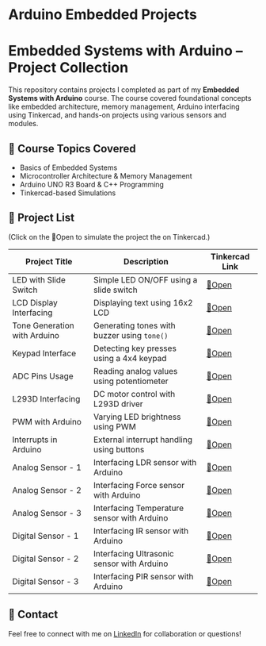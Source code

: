 # Arduino Embedded Projects
# Embedded Systems with Arduino – Project Collection

This repository contains projects I completed as part of my **Embedded Systems with Arduino** course. The course covered foundational concepts like embedded architecture, memory management, Arduino interfacing using Tinkercad, and hands-on projects using various sensors and modules.

## 🔧 Course Topics Covered
- Basics of Embedded Systems
- Microcontroller Architecture & Memory Management
- Arduino UNO R3 Board & C++ Programming
- Tinkercad-based Simulations

## 📁 Project List
(Click on the 🔗Open to simulate the project the on Tinkercad.)

| Project Title                                | Description                                      | Tinkercad Link |
|-----------------------------------------------|--------------------------------------------------|----------------|
| LED with Slide Switch                         | Simple LED ON/OFF using a slide switch           | [🔗Open](https://www.tinkercad.com/things/lXrsOo4Qly1-led-with-slide-switch) |
| LCD Display Interfacing                       | Displaying text using 16x2 LCD                   | [🔗Open](https://www.tinkercad.com/things/eq2GVbMZMNH-arduino-with-lcd-)|
| Tone Generation with Arduino                  | Generating tones with buzzer using `tone()`      |[🔗Open](https://www.tinkercad.com/things/lWBATZ2hWu8-tone-generation)|
| Keypad Interface                              | Detecting key presses using a 4x4 keypad         |[🔗Open](https://www.tinkercad.com/things/8cSVttlvfcG-keypad-with-arduino)|
| ADC Pins Usage                                | Reading analog values using potentiometer        | [🔗Open](https://www.tinkercad.com/things/2vPtP1aBZhm-adc-pins-on-arduino)|
| L293D Interfacing                             | DC motor control with L293D driver               |[🔗Open](https://www.tinkercad.com/things/cH35SXeq7tJ-l293d-interfacing) |
| PWM with Arduino                              | Varying LED brightness using PWM                 |[🔗Open]( https://www.tinkercad.com/things/3XxCi2T0MDa-pwm-) |
| Interrupts in Arduino                         | External interrupt handling using buttons        | [🔗Open](https://www.tinkercad.com/things/8alj0xZ4ipc-applied-interrupt)|
| Analog Sensor - 1                                | Interfacing LDR sensor with Arduino     | [🔗Open](https://www.tinkercad.com/things/3le4Fp7Qb65-photoresistor-)|
| Analog Sensor - 2                                | Interfacing  Force sensor with Arduino      | [🔗Open](https://www.tinkercad.com/things/9RbmyC7nSjc-pressure-sensor-)|
| Analog Sensor - 3                               | Interfacing  Temperature sensor with Arduino      | [🔗Open](https://www.tinkercad.com/things/l0YB8ndCuGt-temperature-sensor)|
| Digital Sensor - 1                             | Interfacing IR sensor with Arduino      | [🔗Open](https://www.tinkercad.com/things/1x8wPzbhr5m-ir-)|
| Digital Sensor - 2                              | Interfacing Ultrasonic sensor with Arduino      | [🔗Open](https://www.tinkercad.com/things/6XDxmUBMzxl-ultrasonic-sensor-)|
| Digital Sensor - 3                              | Interfacing PIR sensor with Arduino          | [🔗Open](https://www.tinkercad.com/things/8GYdJijGHBz-pir-)|


## 📧 Contact
Feel free to connect with me on [LinkedIn](https://www.linkedin.com/in/sirisha-theetla) for collaboration or questions!

